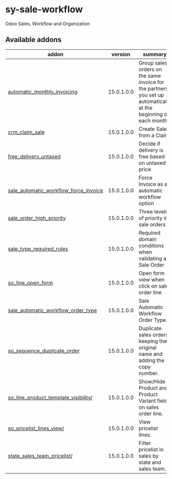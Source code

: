 # sy-sale-workflow
Odoo Sales, Workflow and Organization

[//]: # (addons)

Available addons
----------------
addon | version | summary
--- | --- | ---
[automatic_monthly_invoicing](automatic_monthly_invoicing/) | 15.0.1.0.0 | Group sales orders on the same invoice for the partners you set up automatically at the beginning of each month.
[crm_claim_sale](crm_claim_sale/) | 15.0.1.0.0 | Create Sales from a Claim.
[free_delivery_untaxed](free_delivery_untaxed/) | 15.0.1.0.0 | Decide if delivery is free based on untaxed price
[sale_automatic_workflow_force_invoice](sale_automatic_workflow_force_invoice/) | 15.0.1.0.0 | Force Invoice as an automatic workflow option
[sale_order_high_priority](sale_order_high_priority/) | 15.0.1.0.0 | Three levels of priority in sale orders
[sale_type_required_rules](sale_order_high_priority/) | 15.0.1.0.0 | Required domain conditions when validating a Sale Order
[so_line_open_form](so_line_open_form/) | 15.0.1.0.0 | Open form view when click on sale order line
[sale_automatic_workflow_order_type](sale_automatic_workflow_order_type/) | 15.0.1.0.0 | Sale Automatic Workflow Order Type.
[so_sequence_duplicate_order](so_sequence_duplicate_order/) | 15.0.1.0.0 | Duplicate sales orders keeping the original name and adding the copy number.
[so_line_product_template_visibility/](so_line_product_template_visibility/) | 15.0.1.0.0 | Show/Hide Product and Product Variant fields on sales order line.
[so_pricelist_lines_view/](so_pricelist_lines_view/) | 15.0.1.0.0 | View pricelist lines.
[state_sales_team_pricelist/](state_sales_team_pricelist/) | 15.0.1.0.0 | Filter pricelist in sales by state and sales team.

[//]: # (end addons)
